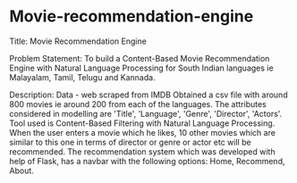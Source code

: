 # Movie-recommendation-engine
Title:
Movie Recommendation Engine

Problem Statement:
To build a Content-Based Movie Recommendation Engine with Natural Language Processing for South Indian languages ie Malayalam, Tamil, Telugu and Kannada.

Description:
Data - web scraped from IMDB 
Obtained a csv file with around 800 movies ie around 200 from each of the languages. 
The attributes considered in modelling are 'Title', 'Language', 'Genre', 'Director', 'Actors'.
Tool  used is Content-Based Filtering with Natural Language Processing.
When the user enters a movie which he likes, 10 other movies which are similar to this one in terms of director or genre or actor etc will be recommended.
The recommendation system which was developed with help of Flask, has a navbar with the following options: Home, Recommend, About.
